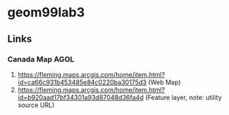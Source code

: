 # geom99lab3

## Links

### Canada Map AGOL

1. https://fleming.maps.arcgis.com/home/item.html?id=ca66c931b453485e84c0220ba30175d3 (Web Map)
2. https://fleming.maps.arcgis.com/home/item.html?id=b920aad17bf34301a93d87048d36fa4d (Feature layer, note: utility source URL) 
